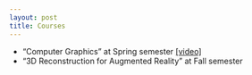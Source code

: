 ```yaml
---
layout: post
title: Courses
---
```


* “Computer Graphics” at Spring semester [[video]](https://www.youtube.com/watch?v=EdkPDiwsTF0&list=PLYEC1V9tJOl03WLDoUEKbiYW_Xt4W6LTl)
* “3D Reconstruction for Augmented Reality” at Fall semester